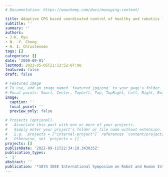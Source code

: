 ```yaml
---
# Documentation: https://wowchemy.com/docs/managing-content/

title: Adaptive CPG based coordinated control of healthy and robotics lower limb movement
subtitle: ''
summary: ''
authors:
- J-K. Ryu
- N. -Y. Chong
- H. I. Christensen
tags: []
categories: []
date: '2009-09-01'
lastmod: 2022-05-05T21:13:52-07:00
featured: false
draft: false

# Featured image
# To use, add an image named `featured.jpg/png` to your page's folder.
# Focal points: Smart, Center, TopLeft, Top, TopRight, Left, Right, BottomLeft, Bottom, BottomRight.
image:
  caption: ''
  focal_point: ''
  preview_only: false

# Projects (optional).
#   Associate this post with one or more of your projects.
#   Simply enter your project's folder or file name without extension.
#   E.g. `projects = ["internal-project"]` references `content/project/deep-learning/index.md`.
#   Otherwise, set `projects = []`.
projects: []
publishDate: '2022-09-11T22:34:19.343035Z'
publication_types:
- '1'
abstract: ''
publication: '*18th IEEE International Symposium on Robot and Human Interactive Communication*'
---
```

